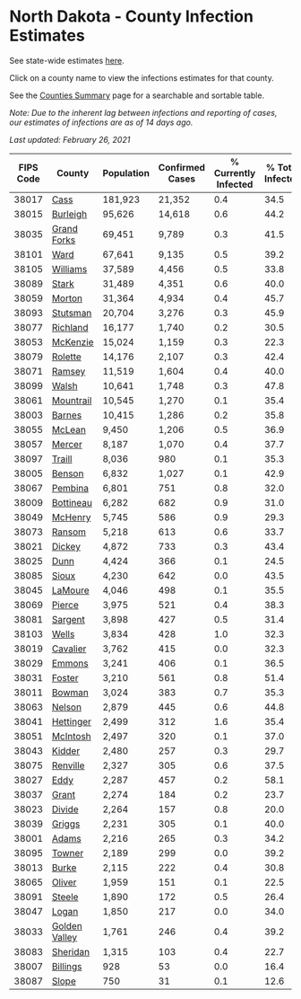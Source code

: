 # North Dakota - County Infection Estimates

See state-wide estimates [here](/infections/us-nd).

Click on a county name to view the infections estimates for that county.

See the [Counties Summary](/infections/summary-counties) page for a searchable and sortable table.

*Note: Due to the inherent lag between infections and reporting of cases, our estimates of infections are as of 14 days ago.*

*Last updated: February 26, 2021*

|   FIPS Code |                         County |   Population |   Confirmed Cases |   % Currently Infected |   % Total Infected |
|-------------|--------------------------------|--------------|-------------------|------------------------|--------------------|
|       38017 |                   [Cass](cass) |      181,923 |            21,352 |                    0.4 |               34.5 |
|       38015 |           [Burleigh](burleigh) |       95,626 |            14,618 |                    0.6 |               44.2 |
|       38035 |     [Grand Forks](grand-forks) |       69,451 |             9,789 |                    0.3 |               41.5 |
|       38101 |                   [Ward](ward) |       67,641 |             9,135 |                    0.5 |               39.2 |
|       38105 |           [Williams](williams) |       37,589 |             4,456 |                    0.5 |               33.8 |
|       38089 |                 [Stark](stark) |       31,489 |             4,351 |                    0.6 |               40.0 |
|       38059 |               [Morton](morton) |       31,364 |             4,934 |                    0.4 |               45.7 |
|       38093 |           [Stutsman](stutsman) |       20,704 |             3,276 |                    0.3 |               45.9 |
|       38077 |           [Richland](richland) |       16,177 |             1,740 |                    0.2 |               30.5 |
|       38053 |           [McKenzie](mckenzie) |       15,024 |             1,159 |                    0.3 |               22.3 |
|       38079 |             [Rolette](rolette) |       14,176 |             2,107 |                    0.3 |               42.4 |
|       38071 |               [Ramsey](ramsey) |       11,519 |             1,604 |                    0.4 |               40.0 |
|       38099 |                 [Walsh](walsh) |       10,641 |             1,748 |                    0.3 |               47.8 |
|       38061 |         [Mountrail](mountrail) |       10,545 |             1,270 |                    0.1 |               35.4 |
|       38003 |               [Barnes](barnes) |       10,415 |             1,286 |                    0.2 |               35.8 |
|       38055 |               [McLean](mclean) |        9,450 |             1,206 |                    0.5 |               36.9 |
|       38057 |               [Mercer](mercer) |        8,187 |             1,070 |                    0.4 |               37.7 |
|       38097 |               [Traill](traill) |        8,036 |               980 |                    0.1 |               35.3 |
|       38005 |               [Benson](benson) |        6,832 |             1,027 |                    0.1 |               42.9 |
|       38067 |             [Pembina](pembina) |        6,801 |               751 |                    0.8 |               32.0 |
|       38009 |         [Bottineau](bottineau) |        6,282 |               682 |                    0.9 |               31.0 |
|       38049 |             [McHenry](mchenry) |        5,745 |               586 |                    0.9 |               29.3 |
|       38073 |               [Ransom](ransom) |        5,218 |               613 |                    0.6 |               33.7 |
|       38021 |               [Dickey](dickey) |        4,872 |               733 |                    0.3 |               43.4 |
|       38025 |                   [Dunn](dunn) |        4,424 |               366 |                    0.1 |               24.5 |
|       38085 |                 [Sioux](sioux) |        4,230 |               642 |                    0.0 |               43.5 |
|       38045 |             [LaMoure](lamoure) |        4,046 |               498 |                    0.1 |               35.5 |
|       38069 |               [Pierce](pierce) |        3,975 |               521 |                    0.4 |               38.3 |
|       38081 |             [Sargent](sargent) |        3,898 |               427 |                    0.5 |               31.4 |
|       38103 |                 [Wells](wells) |        3,834 |               428 |                    1.0 |               32.3 |
|       38019 |           [Cavalier](cavalier) |        3,762 |               415 |                    0.0 |               32.3 |
|       38029 |               [Emmons](emmons) |        3,241 |               406 |                    0.1 |               36.5 |
|       38031 |               [Foster](foster) |        3,210 |               561 |                    0.8 |               51.4 |
|       38011 |               [Bowman](bowman) |        3,024 |               383 |                    0.7 |               35.3 |
|       38063 |               [Nelson](nelson) |        2,879 |               445 |                    0.6 |               44.8 |
|       38041 |         [Hettinger](hettinger) |        2,499 |               312 |                    1.6 |               35.4 |
|       38051 |           [McIntosh](mcintosh) |        2,497 |               320 |                    0.1 |               37.0 |
|       38043 |               [Kidder](kidder) |        2,480 |               257 |                    0.3 |               29.7 |
|       38075 |           [Renville](renville) |        2,327 |               305 |                    0.6 |               37.5 |
|       38027 |                   [Eddy](eddy) |        2,287 |               457 |                    0.2 |               58.1 |
|       38037 |                 [Grant](grant) |        2,274 |               184 |                    0.2 |               23.7 |
|       38023 |               [Divide](divide) |        2,264 |               157 |                    0.8 |               20.0 |
|       38039 |               [Griggs](griggs) |        2,231 |               305 |                    0.1 |               40.0 |
|       38001 |                 [Adams](adams) |        2,216 |               265 |                    0.3 |               34.2 |
|       38095 |               [Towner](towner) |        2,189 |               299 |                    0.0 |               39.2 |
|       38013 |                 [Burke](burke) |        2,115 |               222 |                    0.4 |               30.8 |
|       38065 |               [Oliver](oliver) |        1,959 |               151 |                    0.1 |               22.5 |
|       38091 |               [Steele](steele) |        1,890 |               172 |                    0.5 |               26.4 |
|       38047 |                 [Logan](logan) |        1,850 |               217 |                    0.0 |               34.0 |
|       38033 | [Golden Valley](golden-valley) |        1,761 |               246 |                    0.4 |               39.2 |
|       38083 |           [Sheridan](sheridan) |        1,315 |               103 |                    0.4 |               22.7 |
|       38007 |           [Billings](billings) |          928 |                53 |                    0.0 |               16.4 |
|       38087 |                 [Slope](slope) |          750 |                31 |                    0.1 |               12.6 |